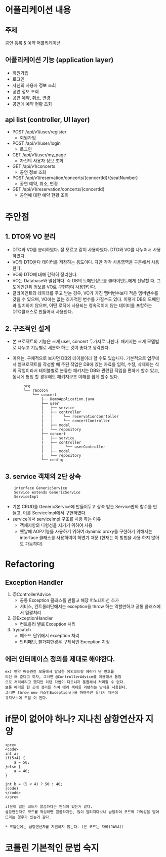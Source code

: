 # 어플리케이션 내용

## 주제
공연 등록 & 예약 어플리케이션
    
## 어플리케이션 기능 (application layer)
* 회원가입
* 로그인
* 자신의 사용자 정보 조회
* 공연 정보 조회
* 공연 예약, 취소, 변경
* 공연에 예약 현황 조회

## api list (controller, UI layer)
* POST /api/v1/user/register 
   + 회원가입
* POST /api/v1/user/login 
   + 로그인
* GET /api/v1/user/my_page 
    + 자신의 사용자 정보 조회
* GET /api/v1/concerts 
    + 공연 정보 조회
* POST /api/v1/reservation/concerts/{concertId}/{seatNumber} 
    + 공연 예약, 취소, 변경
* GET /api/v1/reservation/concerts/{concertId} 
    + 공연에 대한 예약 현황 조회

# 주안점
   ## 1. DTO와 VO 분리
   * DTO와 VO를 분리하였다. 잘 모르고 같이 사용하였다. DTO와 VO를 나누어서 사용하였다.
   * VO와 DTO둘다 데이터를 저장하는 용도이다. 다만 각각 사용영역을 구분해서 사용한다.  
   * VO와 DTO에 대해 간략히 정리한다.
   * VO는 Database와 밀접하다.
     즉 DB의 도메인정보를 클라이언트에게 전달할 때, 그 도메인단위 정보를 VO로 구현하여 사용한단다.
   * 클라이언트와 데이터를 주고 받는 경우, VO가 가진 맴버변수보다 적은 멤버변수를 갖을 수 있으며, 
     VO에는 없는 추가적인 변수를 가질수도 있다. 이렇게 DB의 도메인과 일치하지 않으며, 
     어떤 로직에 사용되는 영속적이지 않는 데이터를 포함하는 DTO클래스로 만들어서 사용한다.

  ## 2. 구조적인 설계
   * 본 프로젝트의 기능은 크게  user, concert 두가지로 나뉜다. 
   패키지는 크게 모델별로 나누고 기능별로 세분화 하는 것이 좋다고 생각한다. 
    
   - 이유는, 구체적으로 보자면 DB의 테이블이라 할 수도 있습니다. 
    기본적으로 업무에서 웹프로젝트를 작성할 때 주된 작업은 DB에 있는 자료를 
    입력, 수정, 삭제하는 식의 작업이라서 테이블별로 분류한 패키지는 DB와 관련된 작업을 편하게 할수 있고, 
    동시에 협업 할 경우에도 패키지구조 이해를 쉽게 할수 있다.

           
              org
              └── raccoon
                  └── concert
                      ├── DemoApplication.java
                      ├── user
                      |   ├── service
                      |   ├── controller 
                      |   |     └── reservationConrtoller
                      |   |     └── concertController  
                      |   ├── model
                      |   └── repository              
                      ├── concert
                      |   ├── service
                      |   ├── controller
                      |   |      └── userController  
                      |   ├── model
                      |   └── repository                
                      └── config   
    
    
    
   ## 3. service 객체의 2단 상속
    
        interface GenericService
        Service extends GenericService
        ServiceImpl

   - 기본 CRUD를 GenericService에 만들어두고 상속 받는 Service만의 함수를 만들고, 이를 ServiceImpl에서 구현하였다.
   - service에서 serviceImpl 구조를 사용 하는 이유 
        + 객체지향의 다형성을 지키기 위하여 사용
        + 옛날에 AOP기능을 사용하기 위하여 dynimic proxy를 구현하기 위해서는
          interface 클래스를 사용하여야 하였기 때문 (현재는 이 방법을 사용 하지 않아도 가능하다)      
# Refactoring
   ## Exception Handler    
1. @ControllerAdvice 
    - 공통 Exception 클래스를 만들고 해당 어노테이션 추가
    - 서비스, 컨트롤러단에서는 exception을 throw 하는 역할만하고 공통 클래스에서 일괄처리
2. @ExceptionHandler 
    - 컨트롤러 별로 Exception 처리 
3. try/catch
    - 메소드 단위에서 exception 처리
    - 안티패턴, 불가피한경우 구체적인 Exception 지정 

  ## 에러 인터페이스 정의를 제대로 해야한다.
    ex) 만약 배송관련 모듈에서 발생한 에외코드랑 에러가 난 번호를 
    리턴 해 준다고 하자, 그러면 @ControllerAdvice를 이용해서 통합
    으로 처리하려고 했지만 리턴 타입이 다르니까 통합해서 처리할 수 없다.
    보통 에러를 한 곳에 정리를 하여 에러 객체를 리턴하는 방식을 사용한다.
    그러면 throw new 커스텀Exception()을 하여주만 끝나기 때문에 
    유지보수에 도움 이 된다.
# if문이 없어야 하나? 지나친 삼항연산자 지양

    <pre>
    <code>
    int a;
    if(5<4) {
        a = 50;
    }else {
        a = 40;
    }
 
    int b = (5 < 4) ? 50 : 40; 
    {code}
    </code>
    </pre>
   
    if문이 없는 코드가 깔끔하다는 인식이 있는거 같다.
    삼항연산자로 코드를 작성하면 깔끔하지만, 많이 알려지다보니 남발하여 코드의 가독성을 떨어뜨리는 경우가 있는거 같다.
    
    * 코틀린에는 삼항연산자를 지원하지 않는다. (본 코드는 자바(JAVA))

# 코틀린 기본적인 문법 숙지



